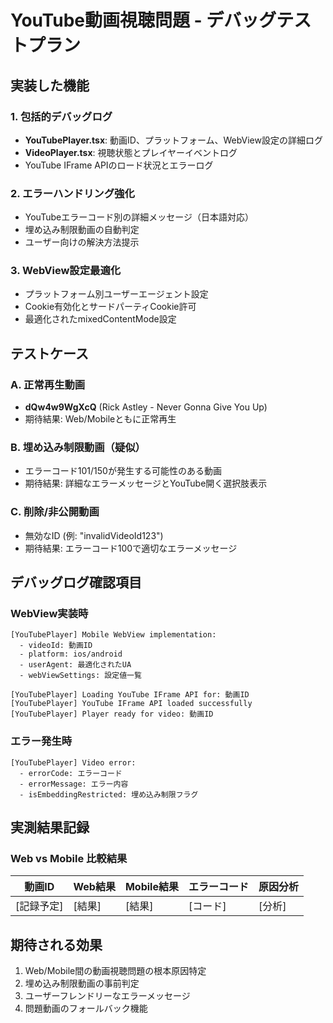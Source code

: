 # YouTube動画視聴問題 - デバッグテストプラン

## 実装した機能

### 1. 包括的デバッグログ
- **YouTubePlayer.tsx**: 動画ID、プラットフォーム、WebView設定の詳細ログ
- **VideoPlayer.tsx**: 視聴状態とプレイヤーイベントログ
- YouTube IFrame APIのロード状況とエラーログ

### 2. エラーハンドリング強化
- YouTubeエラーコード別の詳細メッセージ（日本語対応）
- 埋め込み制限動画の自動判定
- ユーザー向けの解決方法提示

### 3. WebView設定最適化
- プラットフォーム別ユーザーエージェント設定
- Cookie有効化とサードパーティCookie許可
- 最適化されたmixedContentMode設定

## テストケース

### A. 正常再生動画
- **dQw4w9WgXcQ** (Rick Astley - Never Gonna Give You Up)
- 期待結果: Web/Mobileともに正常再生

### B. 埋め込み制限動画（疑似）
- エラーコード101/150が発生する可能性のある動画
- 期待結果: 詳細なエラーメッセージとYouTube開く選択肢表示

### C. 削除/非公開動画
- 無効なID (例: "invalidVideoId123")
- 期待結果: エラーコード100で適切なエラーメッセージ

## デバッグログ確認項目

### WebView実装時
```
[YouTubePlayer] Mobile WebView implementation:
  - videoId: 動画ID
  - platform: ios/android
  - userAgent: 最適化されたUA
  - webViewSettings: 設定値一覧

[YouTubePlayer] Loading YouTube IFrame API for: 動画ID
[YouTubePlayer] YouTube IFrame API loaded successfully
[YouTubePlayer] Player ready for video: 動画ID
```

### エラー発生時
```
[YouTubePlayer] Video error:
  - errorCode: エラーコード
  - errorMessage: エラー内容
  - isEmbeddingRestricted: 埋め込み制限フラグ
```

## 実測結果記録

### Web vs Mobile 比較結果
| 動画ID | Web結果 | Mobile結果 | エラーコード | 原因分析 |
|--------|---------|------------|-------------|----------|
| [記録予定] | [結果] | [結果] | [コード] | [分析] |

## 期待される効果
1. Web/Mobile間の動画視聴問題の根本原因特定
2. 埋め込み制限動画の事前判定
3. ユーザーフレンドリーなエラーメッセージ
4. 問題動画のフォールバック機能